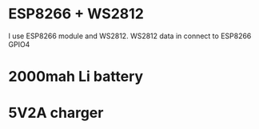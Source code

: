 # ESP8266 + WS2812
I use ESP8266 module and WS2812.
WS2812 data in connect to ESP8266 GPIO4

# 2000mah Li battery

# 5V2A charger
